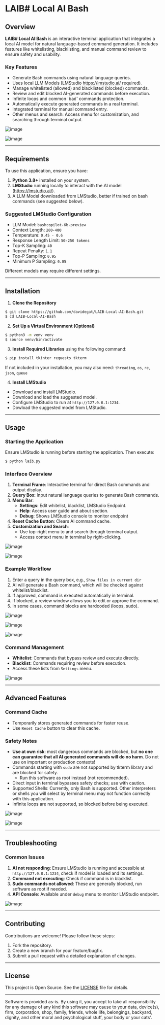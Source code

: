 # LAIB# Local AI Bash

## Overview
**LAIB# Local AI Bash** is an interactive terminal application that integrates a local AI model for natural language-based command generation. It includes features like whitelisting, blacklisting, and manual command review to ensure safety and usability.

### Key Features
- Generate Bash commands using natural language queries.
- Uses local LLM Models (LMStudio https://lmstudio.ai/ required).
- Manage whitelisted (allowed) and blacklisted (blocked) commands.
- Review and edit blocked AI-generated commands before execution.
- Infinite loops and common 'bad' commands protection.
- Automatically execute generated commands in a real terminal.
- Integrated terminal for manual command entry.
- Other menus and search: Access menu for customization, and searching through terminal output.

![image](https://github.com/user-attachments/assets/a1a7cb1f-fce9-4b2f-a818-5774dbfee032)

![image](https://github.com/user-attachments/assets/cfbe47af-0797-425a-874b-cff46b85600a)

---

## Requirements
To use this application, ensure you have:

1. **Python 3.8+** installed on your system.
2. **LMStudio** running locally to interact with the AI model (https://lmstudio.ai/).
3. A LLM Model downloaded from LMStudio, better if trained on bash commands (see suggested below).

### Suggested LMStudio Configuration
- LLM Model: `bashcopilot-6b-preview`
- Context Length: `200-400`
- Temperature: `0.45 - 0.6`
- Response Length Limit: `50-250 tokens`
- Top-K Sampling: `40`
- Repeat Penalty: `1.1`
- Top-P Sampling: `0.95`
- Minimum P Sampling: `0.05`

Different models may require different settings.

---

## Installation

1. **Clone the Repository**
```bash
$ git clone https://github.com/davidegat/LAIB-Local-AI-Bash.git
$ cd LAIB-Local-AI-Bash
```

2. **Set Up a Virtual Environment (Optional)**
```bash
$ python3 -m venv venv
$ source venv/bin/activate
```

3. **Install Required Libraries**
using the following command:
```bash
$ pip install tkinter requests tkterm
```
If not included in your installation, you may also need: `threading`, `os`, `re`, `json`, `queue`

4. **Install LMStudio**
- Download and install LMStudio.
- Download and load the suggested model.
- Configure LMStudio to run at `http://127.0.0.1:1234`.
- Dowload the suggested model from LMStudio.

---

## Usage

### Starting the Application
Ensure LMStudio is running before starting the application. Then execute:
```bash
$ python laib.py
```

### Interface Overview
1. **Terminal Frame**: Interactive terminal for direct Bash commands and output display.
2. **Query Box**: Input natural language queries to generate Bash commands.
3. **Menu Bar**:
   - **Settings**: Edit whitelist, blacklist, LMStudio Endpoint.
   - **Help**: Access user guide and about section.
   - **Debug**: Shows LMStudio console to monitor endpoint
5. **Reset Cache Button**: Clears AI command cache.
6. **Customization and Search**:
   - Use top-right menu to and search through terminal output.
   - Access context menu in terminal by right-clicking.

![image](https://github.com/user-attachments/assets/65d2d6c7-31a5-4e8b-b910-22f74beaab1c)

![image](https://github.com/user-attachments/assets/f0251779-786a-44cb-8a52-3f995dfff568)

### Example Workflow
1. Enter a query in the query box, e.g., `Show files in current dir`
2. AI will generate a Bash command, which will be checked against whitelist/blacklist.
3. If approved, command is executed automatically in terminal.
4. If blocked, a review window allows you to edit or approve the command.
5. In some cases, command blocks are hardcoded (loops, sudo).

![image](https://github.com/user-attachments/assets/35ed6b85-2220-40d2-a8e6-765fbc0a3855)

![image](https://github.com/user-attachments/assets/81f21432-f33b-40fd-a357-6e037195a493)

![image](https://github.com/user-attachments/assets/97638461-9432-4c45-b805-ffc46718d8d8)

### Command Management
- **Whitelist**: Commands that bypass review and execute directly.
- **Blacklist**: Commands requiring review before execution.
- Access these lists from `Settings` menu.

![image](https://github.com/user-attachments/assets/35948968-dd64-40bd-b354-e2a73f896439)

---

## Advanced Features

### Command Cache
- Temporarily stores generated commands for faster reuse.
- Use `Reset Cache` button to clear this cache.

### Safety Notes
- **Use at own risk**: most dangerous commands are blocked, but **no one can guarantee that all AI generated commands will do no harm**. Do not use on important or production contexts! 
- Commands starting with `sudo` are not supported by tkterm library and are blocked for safety.
   - Run this software as root instead (not recommended).
- Direct input in terminal bypasses safety checks; use with caution.
- Supported Shells: Currently, only Bash is supported. Other interpreters or shells you will select by terminal menu may not function correctly with this application.
- Infinite loops are not supported, so blocked before being executed.

![image](https://github.com/user-attachments/assets/63e7c2be-7992-4a89-903f-2bdd12e781f5)

![image](https://github.com/user-attachments/assets/3cbd3a13-11a3-4e78-b91c-123064a4383e)

---

## Troubleshooting

### Common Issues
1. **AI not responding**: Ensure LMStudio is running and accessible at `http://127.0.0.1:1234`, check if model is loaded and its settings.
2. **Command not executing**: Check if command is in blacklist.
3. **Sudo commands not allowed**: These are generally blocked, run software as root if needed.
4. **API Console**: Available under `debug` menu to monitor LMStudio endpoint.

![image](https://github.com/user-attachments/assets/1f4ab2e1-b2c1-4fc7-a92c-0b0c67a724ca)

---

## Contributing
Contributions are welcome! Please follow these steps:
1. Fork the repository.
2. Create a new branch for your feature/bugfix.
3. Submit a pull request with a detailed explanation of changes.

---

## License
This project is Open Source. See the [LICENSE](LICENSE) file for details.

---

Software is provided as-is. By using it, you accept to take all responsibility for any damage of any kind this software may cause to your data, device(s), firm, corporation, shop, family, friends, whole life, belongings, backyard, dignity, and other moral and psychological stuff, your body or your cats'.
